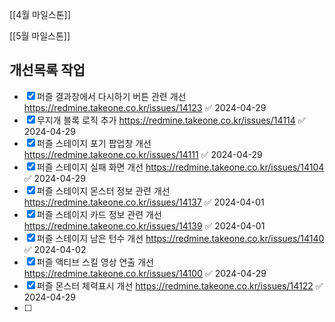 


[[4월 마일스톤]]

[[5월 마일스톤]]



## 개선목록 작업
- [x] 퍼즐 결과창에서 다시하기 버튼 관련 개선  https://redmine.takeone.co.kr/issues/14123 ✅ 2024-04-29
- [x] 무지개 블록 로직 추가 https://redmine.takeone.co.kr/issues/14114 ✅ 2024-04-29
- [x] 퍼즐 스테이지 포기 팝업창 개선 https://redmine.takeone.co.kr/issues/14111 ✅ 2024-04-29
- [x] 퍼즐 스테이지 실패 화면 개선 https://redmine.takeone.co.kr/issues/14104 ✅ 2024-04-29
- [x] 퍼즐 스테이지 몬스터 정보 관련 개선 https://redmine.takeone.co.kr/issues/14137 ✅ 2024-04-01
- [x] 퍼즐 스테이지 카드 정보 관련 개선 https://redmine.takeone.co.kr/issues/14139 ✅ 2024-04-01
- [x] 퍼즐 스테이지 남은 턴수 개선 https://redmine.takeone.co.kr/issues/14140 ✅ 2024-04-02
- [x] 퍼즐 액티브 스킬 영상 연출 개선 https://redmine.takeone.co.kr/issues/14100 ✅ 2024-04-29
- [x] 퍼즐 몬스터 체력표시 개선 https://redmine.takeone.co.kr/issues/14122 ✅ 2024-04-29
- [ ] 
